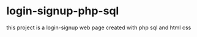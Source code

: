 # login-signup-php-sql


this project is a login-signup web page created with php sql and html css 
